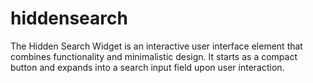 # hiddensearch
The Hidden Search Widget is an interactive user interface element that combines functionality and minimalistic design.
It starts as a compact button and expands into a search input field upon user interaction. 
